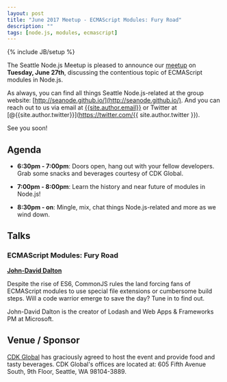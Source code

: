 ```yaml
---
layout: post
title: "June 2017 Meetup - ECMAScript Modules: Fury Road"
description: ""
tags: [node.js, modules, ecmascript]
---
```

{% include JB/setup %}

The Seattle Node.js Meetup is pleased to announce our
[meetup](https://www.meetup.com/Seattle-Node-js/events/240587485/)
on **Tuesday, June 27th**, discussing the contentious topic of ECMAScript
modules in Node.js.

As always, you can find all things Seattle Node.js-related at the group website:
[http://seanode.github.io/](http://seanode.github.io/). And you can reach out to
us via email at [{{site.author.email}}](mailto:{{site.author.email}}) or Twitter
at [@{{site.author.twitter}}](https://twitter.com/{{ site.author.twitter }}).

See you soon!

## Agenda

* **6:30pm - 7:00pm**: Doors open, hang out with your fellow developers. Grab some snacks and beverages courtesy of CDK Global.

* **7:00pm - 8:00pm**: Learn the history and near future of modules in Node.js!

* **8:30pm - on**: Mingle, mix, chat things Node.js-related and more as we wind down.

<!-- more start -->

## Talks

### ECMAScript Modules: Fury Road

**[John-David Dalton](https://twitter.com/jdalton)**

Despite the rise of ES6, CommonJS rules the land forcing fans of ECMAScript modules to use special file extensions or cumbersome build steps. Will a code warrior emerge to save the day? Tune in to find out.

John-David Dalton is the creator of Lodash and Web Apps & Frameworks PM at Microsoft.

## Venue / Sponsor

[CDK Global](http://www.cdkglobaldigitalmarketing.com/) has graciously agreed to
host the event and provide food and tasty beverages. CDK Global's offices are
located at: 605 Fifth Avenue South, 9th Floor, Seattle, WA 98104-3889.

<!-- more end -->
